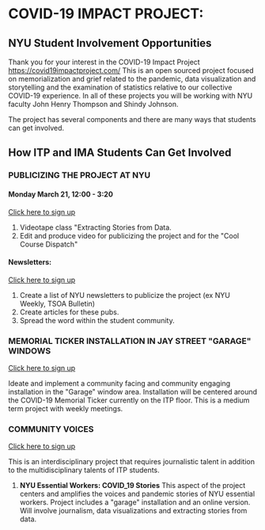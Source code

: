 # COVID-19 IMPACT PROJECT:
## NYU Student Involvement Opportunities
Thank you for your interest in the COVID-19 Impact Project https://covid19impactproject.com/ This is an open sourced project focused on memorialization and grief related to the pandemic, data visualization and storytelling and the examination of statistics relative to our collective COVID-19 experience.  In all of these projects you will be working with  NYU faculty John Henry Thompson and Shindy Johnson.

The project has several components and there are many ways that students can get involved.

## How ITP and  IMA Students Can Get Involved

### PUBLICIZING THE PROJECT AT NYU
#### **Monday March 21, 12:00 - 3:20**  
[Click here to sign up](https://forms.gle/KdmQT2RtwL4uH2jZ8)
1. Videotape class "Extracting Stories from Data.
2. Edit and produce video for publicizing the project and for the "Cool Course Dispatch"

#### **Newsletters:**  
[Click here to sign up](https://forms.gle/KdmQT2RtwL4uH2jZ8)

1. Create a list of NYU newsletters to publicize the project (ex NYU Weekly, TSOA Bulletin)
2. Create articles for these pubs.
3. Spread the word within the student community.

### MEMORIAL TICKER INSTALLATION IN JAY STREET "GARAGE" WINDOWS

[Click here to sign up](https://forms.gle/KdmQT2RtwL4uH2jZ8)

Ideate and implement a community facing and community engaging installation in the "Garage" window area. Installation will be centered around the COVID-19 Memorial Ticker currently on the ITP floor. This is a medium term project with weekly meetings.

### COMMUNITY VOICES 
[Click here to sign up](https://forms.gle/KdmQT2RtwL4uH2jZ8)

This is an interdisciplinary project that requires journalistic talent in addition to the multidisciplinary talents of ITP students. 
1. **NYU Essential Workers: COVID_19 Stories** This aspect of the project centers and amplifies the voices and pandemic stories of NYU essential workers.  Project includes a "garage" installation and an online version. Will involve journalism, data visualizations and extracting stories from data.
